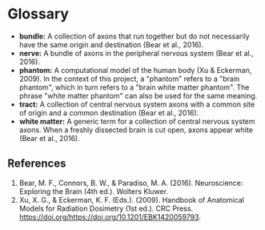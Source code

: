 # Glossary


- **bundle:** A collection of axons that run together but do not necessarily have the same origin and destination (Bear
  et al., 2016).
- **nerve:** A bundle of axons in the peripheral nervous system (Bear et al., 2016).
- **phantom:** A computational model of the human body (Xu & Eckerman, 2009). In the context of this project, a "phantom"
  refers to a "brain phantom", which in turn refers to a "brain white matter phantom". The phrase "white matter phantom"
  can also be used for the same meaning.
- **tract:** A collection of central nervous system axons with a common site of origin and a common destination (Bear et
  al., 2016).
- **white matter:** A generic term for a collection of central nervous system axons. When a freshly dissected brain is
  cut open, axons appear white (Bear et al., 2016).


## References

1. Bear, M. F., Connors, B. W., & Paradiso, M. A. (2016). Neuroscience: Exploring the Brain (4th ed.). Wolters Kluwer.
2. Xu, X. G., & Eckerman, K. F. (Eds.). (2009). Handbook of Anatomical Models for Radiation Dosimetry (1st ed.). CRC
   Press. https://doi.org/https://doi.org/10.1201/EBK1420059793.
